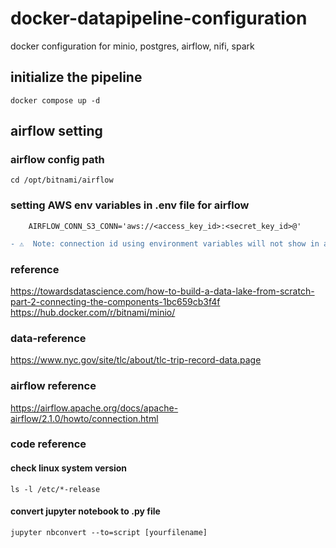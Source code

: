 # docker-datapipeline-configuration
docker configuration for minio, postgres, airflow, nifi, spark

## initialize the pipeline
    docker compose up -d

## airflow setting

### airflow config path
    cd /opt/bitnami/airflow

### setting AWS env variables in .env file for airflow
        AIRFLOW_CONN_S3_CONN='aws://<access_key_id>:<secret_key_id>@'

```diff 
- ⚠️  Note: connection id using environment variables will not show in airflow UI 
```

### reference
https://towardsdatascience.com/how-to-build-a-data-lake-from-scratch-part-2-connecting-the-components-1bc659cb3f4f
https://hub.docker.com/r/bitnami/minio/

### data-reference
https://www.nyc.gov/site/tlc/about/tlc-trip-record-data.page

### airflow reference
https://airflow.apache.org/docs/apache-airflow/2.1.0/howto/connection.html

### code reference
#### check linux system version
`ls -l /etc/*-release` 

#### convert jupyter notebook to .py file
`jupyter nbconvert --to=script [yourfilename]`
